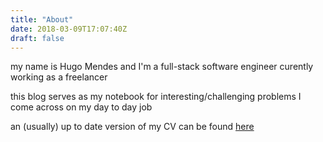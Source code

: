 ```yaml
---
title: "About"
date: 2018-03-09T17:07:40Z
draft: false
---
```


my name is Hugo Mendes and I'm a full-stack software engineer curently working as a freelancer

this blog serves as my notebook for interesting/challenging problems I come across on my day to day job

an (usually) up to date version of my CV can be found [here][1]


[1]: https://stackoverflow.com/story/hugomarisco

